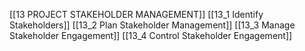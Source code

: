 [[13 PROJECT STAKEHOLDER MANAGEMENT]]
[[13_1 Identify Stakeholders]]
[[13_2 Plan Stakeholder Management]]
[[13_3 Manage Stakeholder Engagement]]
[[13_4 Control Stakeholder Engagement]]